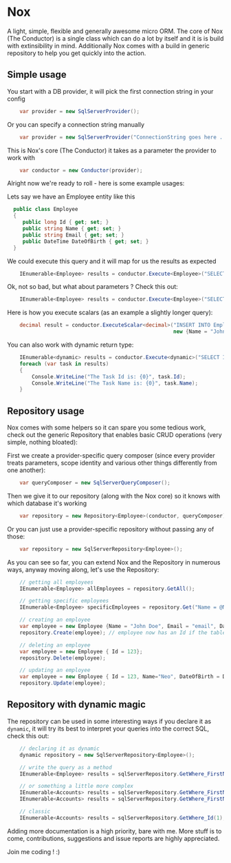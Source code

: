 Nox
===

A light, simple, flexible and generally awesome micro ORM.
The core of Nox (The Conductor) is a single class which can do a lot by itself and it is is build with extinsibility in mind.
Additionally Nox comes with a build in generic repository to help you get quickly into the action.

Simple usage
------------
You start with a DB provider, it will pick the first connection string in your config

```cs
	var provider = new SqlServerProvider();
```

Or you can specify a connection string manually

```cs
	var provider = new SqlServerProvider("ConnectionString goes here ...");
```

This is Nox's core (The Conductor) it takes as a parameter the provider to work with

```cs
	var conductor = new Conductor(provider);
```

Alright now we're ready to roll - here is some example usages:

Lets say we have an Employee entity like this

```cs
  public class Employee
  {
     public long Id { get; set; }
     public string Name { get; set; }
     public string Email { get; set; }
     public DateTime DateOfBirth { get; set; }
  }
```
           
We could execute this query and it will map for us the results as expected

```cs
	IEnumerable<Employee> results = conductor.Execute<Employee>("SELECT Id, Name, Email, DateOfBirth FROM Employee");
```

Ok, not so bad, but what about parameters ? Check this out:

```cs
	IEnumerable<Employee> results = conductor.Execute<Employee>("SELECT * FROM Employee WHERE Id = @Id", new {Id = 123});
```

Here is how you execute scalars (as an example a slightly longer query):

```cs
	decimal result = conductor.ExecuteScalar<decimal>("INSERT INTO Employee (Name, Email, DateOfBirth) VALUES (@Name, @Email, @DateOfBirth) SELECT SCOPE_IDENTITY()", 
													  new {Name = "John Doe", Email = "test@test.com", DateOfBirth = new DateTime(1970, 1, 1)});
```

You can also work with dynamic return type:

```cs
	IEnumerable<dynamic> results = conductor.Execute<dynamic>("SELECT Id, Name FROM Tasks");            
	foreach (var task in results)
	{
		Console.WriteLine("The Task Id is: {0}", task.Id);
		Console.WriteLine("The Task Name is: {0}", task.Name);
	}
```

Repository usage
----------------

Nox comes with some helpers so it can spare you some tedious work, check out the generic Repository that enables basic CRUD operations (very simple, nothing bloated):

First we create a provider-specific query composer (since every provider treats parameters, scope identity and various other things differently from one another):

```cs
	var queryComposer = new SqlServerQueryComposer();
```

Then we give it to our repository (along with the Nox core) so it knows with which database it's working

```cs
	var repository = new Repository<Employee>(conductor, queryComposer);
```

Or you can just use a provider-specific repository without passing any of those:

```cs
	var repository = new SqlServerRepository<Employee>();
```

As you can see so far, you can extend Nox and the Repository in numerous ways, anyway moving along, let's use the Repository:

```cs
	// getting all employees
	IEnumerable<Employee> allEmployees = repository.GetAll();

	// getting specific employees
	IEnumerable<Employee> specificEmployees = repository.Get("Name = @Name", new {Name = "Neo"});

	// creating an employee
	var employee = new Employee {Name = "John Doe", Email = "email", DateOfBirth = DateTime.Today};
	repository.Create(employee); // employee now has an Id if the table has identity scope

	// deleting an employee
	var employee = new Employee { Id = 123};
	repository.Delete(employee);

	// updating an employee
	var employee = new Employee { Id = 123, Name="Neo", DateOfBirth = DateTime.Today, Email = "neo@internet.com"};
	repository.Update(employee);	
```

Repository with dynamic magic
-----------------------------

The repository can be used in some interesting ways if you declare it as `dynamic`, it will try its best to interpret your queries into the correct SQL, check this out:

```cs
	// declaring it as dynamic 
	dynamic repository = new SqlServerRepository<Employee>();

	// write the query as a method
	IEnumerable<Employee> results = sqlServerRepository.GetWhere_FirstName("Neo");

	// or something a little more complex
	IEnumerable<Accounts> results = sqlServerRepository.GetWhere_FirstName_And_LastName("John", "Smith");
	IEnumerable<Accounts> results = sqlServerRepository.GetWhere_FirstName_Or_Email("John", "jsmith@internet.com");

	// classic
	IEnumerable<Accounts> results = sqlServerRepository.GetWhere_Id(1);
```

Adding more documentation is a high priority, bare with me.
More stuff is to come, contributions, suggestions and issue reports are highly appreciated.

Join me coding ! :)